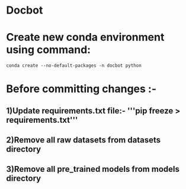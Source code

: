 # Docbot

# Create new conda environment using command:
```
conda create --no-default-packages -n docbot python
```

# Before committing changes :-
## 1)Update requirements.txt file:- '''pip freeze > requirements.txt'''
## 2)Remove all raw datasets from datasets directory
## 3)Remove all pre_trained models from models directory
